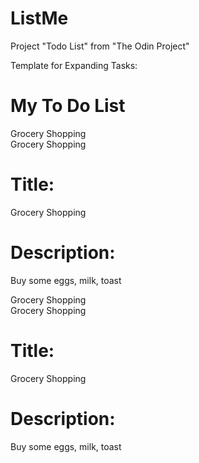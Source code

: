 # ListMe
Project "Todo List" from "The Odin Project"

Template for Expanding Tasks: 

<h1 class="mainHeading">My To Do List</h1>
<div class="item">Grocery Shopping</div>
<div class="itemActive">Grocery Shopping</div>
<div class="itemExpanded">
<h1>Title:</h1>
<p>Grocery Shopping</p>

<h1>Description:</h1>
<p>Buy some eggs, milk, toast</p>

</div>          
<!-- Test Items -->
<div class="item">Grocery Shopping</div>
<div class="itemActive">Grocery Shopping</div>
<div class="itemExpanded">
<h1>Title:</h1>
<p>Grocery Shopping</p>

<h1>Description:</h1>
<p>Buy some eggs, milk, toast</p>

</div> 